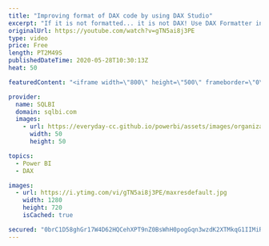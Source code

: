 ```yaml
---
title: "Improving format of DAX code by using DAX Studio"
excerpt: "If it is not formatted... it is not DAX! Use DAX Formatter in DAX Studio and improve your formulas in Power BI! How to learn DAX: https://www.sqlbi.com/guides/dax/ DAX Studio: https://daxstudio.org/"
originalUrl: https://youtube.com/watch?v=gTN5ai8j3PE
type: video
price: Free
length: PT2M49S
publishedDateTime: 2020-05-28T10:30:13Z
heat: 50

featuredContent: "<iframe width=\"800\" height=\"500\" frameborder=\"0\" src=\"https://www.youtube.com/embed/gTN5ai8j3PE\" allow=\"accelerometer; autoplay; encrypted-media; gyroscope; picture-in-picture\" allowfullscreen></iframe>"

provider:
  name: SQLBI
  domain: sqlbi.com
  images:
    - url: https://everyday-cc.github.io/powerbi/assets/images/organizations/sqlbi.com-50x50.jpg
      width: 50
      height: 50

topics:
  - Power BI
  - DAX

images:
  - url: https://i.ytimg.com/vi/gTN5ai8j3PE/maxresdefault.jpg
    width: 1280
    height: 720
    isCached: true

secured: "0brC1D58ghGr17W4D62HQCehXPT9nZ0BsWhH0pogGqn3wzdK2XTMkqG1IIMiRIs6keQMFncXHIw506hMXAWzkWonrW0cB2nF8JpQGIbbMKJVxbTErQI+h8OvTGWr91n3EBoyFD0n8XLIDVgg4UYyW36NM6HpEaSGuMmT6QfcH1YhoR3uqOx1ReuyZ0K2VSCRGMUJpgfvaUljPstyLvsvY1rQG+6rpNfcq8Uu0O1ysvCUEZHzRD9hqD7rQGT7snLXxqK+iaywUKiRhy2/A2M8vXkRyHX98WFoo4qdK2Pbkre7v7t3Qmixq2xIfG1LgKFwnWP+aPw20+IWnO7b0W49WRVnAaHCPrcSTOMsG3EH5jYs5M+EIvJ8msKYCdYcYRQqayeLGw7ELpu8LpHBmFu1l2j08syVYdCdjanmDqLSIMs=;X/0erT1ofoLuEWoOSPvTeA=="
---
```


